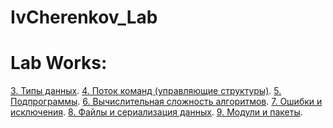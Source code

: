 # IvCherenkov_Lab


# Lab Works:

[3. Типы данных](/Lab3_Cherenkov.ipynb).
[4. Поток команд (управляющие структуры)]().
[5. Подпрограммы]().
[6. Вычислительная сложность алгоритмов]().
[7. Ошибки и исключения]().
[8. Файлы и сериализация данных]().
[9. Модули и пакеты]().
